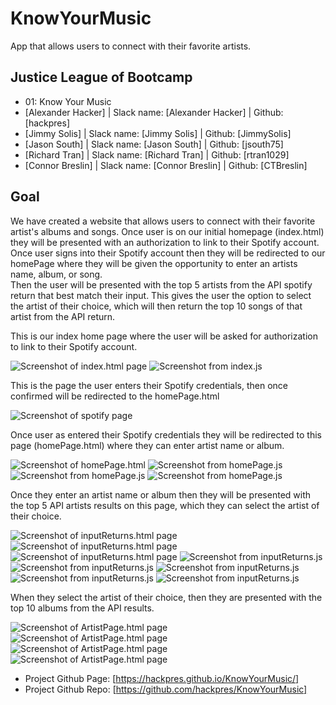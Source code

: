 # KnowYourMusic
App that allows users to connect with their favorite artists.

## Justice League of Bootcamp
* 01: Know Your Music
* [Alexander Hacker] | Slack name: [Alexander Hacker] | Github: [hackpres]
* [Jimmy Solis] | Slack name: [Jimmy Solis] | Github: [JimmySolis]
* [Jason South] | Slack name: [Jason South] | Github: [jsouth75]
* [Richard Tran] | Slack name: [Richard Tran] | Github: [rtran1029]
* [Connor Breslin] | Slack name: [Connor Breslin] | Github: [CTBreslin]

## Goal

We have created a website that allows users to connect with their favorite artist's albums and songs. 
Once user is on our initial homepage (index.html) they will be presented with an authorization to link to their Spotify account.  
Once user signs into their Spotify account then they will be redirected to our homePage where they will be given the opportunity to enter an artists name, album, or song.  
Then the user will be presented with the top 5 artists from the API spotify return that best match their input.  This gives the user the option to select the artist of their choice, which will then return the top 10 songs of that artist from the API return.  

<!-- index.html script.js --->
This is our index home page where the user will be asked for authorization to link to their Spotify account.

![Screenshot of index.html page](./assets/img/KYM_IndexPage.png?raw=true "index page")
![Screenshot from index.js](./assets/img/indexCode.png?raw=true "index page code")

<!-- Spotify authorization page -->
This is the page the user enters their Spotify credentials, then once confirmed will be redirected to the homePage.html

![Screenshot of spotify page](./assets/img/KYM_Spotify.png?raw=true "Spotify authorization page")

<!-- homePage.html homePage.js -->
Once user as entered their Spotify credentials they will be redirected to this page (homePage.html) where they can enter artist name or album.

![Screenshot of homePage.html](./assets/img/KYM_HomePage.png?raw=true "Home page")
![Screenshot from homePage.js](./assets/img/homePageInitializeCode.png?raw=true "home page initialize code")
![Screenshot from homePage.js](./assets/img/homePageAuthorizeTokenAPICode.png?raw=true "home page authorizeTokenAPI function")
![Screenshot from homePage.js](./assets/img/homePageNextDocumentCode.png?raw=true "home page nextDocument function")

<!-- inputReturns.html inputReturns.js -->
Once they enter an artist name or album then they will be presented with the top 5 API artists results on this page, which they can select the artist of their choice.

![Screenshot of inputReturns.html page](./assets/img/KYM_InputReturns_1.png?raw=true "First of three Input return page")
![Screenshot of inputReturns.html page](./assets/img/KYM_InputReturns_2.png?raw=true "Second of three Input return page")
![Screenshot of inputReturns.html page](./assets/img/KYM_InputReturns_3.png?raw=true "Third of three Input return page")
![Screenshot from inputReturns.js](./assets/img/inputReturnsInitCode.png?raw=true "inputReturns init function")
![Screenshot from inputReturns.js](./assets/img/inputReturnsPrintArtistOptionsCode.png?raw=true "inputReturns printArtistOptions function")
![Screenshot from inputReturns.js](./assets/img/inputReturnsCreateBtnElementsCode.png?raw=true "inputReturns createBtnElements function")
![Screenshot from inputReturns.js](./assets/img/inputReturnsCreateAlbumBtnElementsCode.png?raw=true "inputReturns createAlbumBtnElements function")
![Screenshot from inputReturns.js](./assets/img/inputReturnsRedirectToArtistPageCode.png?raw=true "inputReturns redirectToArtistPage function")





<!-- artistPage.html artistPage.js -->
When they select the artist of their choice, then they are presented with the top 10 albums from the API results. 

![Screenshot of ArtistPage.html page](./assets/img/KYM_ArtistPage.png?raw=true "Artist Page")
![Screenshot of ArtistPage.html page](./assets/img/artistPageInitCode.png?raw=true "Artist Page init js code")
![Screenshot of ArtistPage.html page](./assets/img/artistPagePrintArtistDataCode.png?raw=true "Artist Page printArtistData function in js code")
![Screenshot of ArtistPage.html page](./assets/img/artistPageRenderAlbumElCode.png?raw=true "Artist Page renderAlbumEl function in js code")



* Project Github Page: [https://hackpres.github.io/KnowYourMusic/]
* Project Github Repo: [https://github.com/hackpres/KnowYourMusic]

